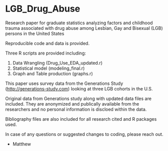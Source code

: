 # LGB_Drug_Abuse
Research paper for graduate statistics analyzing factors and childhood trauma associated with drug abuse among Lesbian, Gay and Bisexual (LGB) persons in the United States

Reproducible code and data is provided.

Three R scripts are provided including:
1. Data Wrangling (Drug_Use_EDA_updated.r)
2. Statistical model (modeling_final.r)
3. Graph and Table production (graphs.r)

This paper uses survey data from the Generations Study (http://generations-study.com) looking at three LGB cohorts in the U.S.


Original data from Generations study along with updated data files are included. They are anonymized and publically available from the researchers and no personal information is discloed within the data.

Bibliography files are also included for all research cited and R packages used.


In case of any questions or suggested changes to coding, please reach out.

- Matthew 

